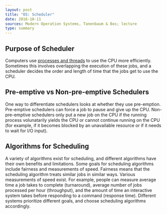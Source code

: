 ```yaml
---
layout: post
title: "OS: Scheduler"
date: 2016-10-11
sources: Modern Operation Systems, Tanenbaum & Bos; lecture
type: summary
---
```


## Purpose of Scheduler
Computers use [processes and threads](https://cchen23.github.io/blog/2016/10/02/os-processes-threads) to use the CPU more efficiently. Sometimes this involves overlapping the execution of these jobs, and a scheduler decides the order and length of time that the jobs get to use the CPU.

## Pre-emptive vs Non-pre-emptive Schedulers
One way to differentiate schedulers looks at whether they use pre-emption. Pre-emptive schedulers can force a job to pause and give up the CPU. Non-pre-emptive schedulers only put a new job on the CPU if the running process volunatarily yields the CPU or cannot continue running on the CPU (for example, if it becomes blocked by an unavailable resource or if it needs to wait for I/O input).

## Algorithms for Scheduling
A variety of algorithms exist for scheduling, and different algorithms have their own benefits and limitations. 
Some goals for scheduling algorithms include fairness and measurements of speed. Fairness means that the scheduling algorithm treats similar jobs in similar ways. Various measurements of speed exist. For example, people can measure average time a job takes to complete (turnaround), average number of jobs processed per hour (throughput), and the amount of time an interactive system takes before responding to a command (response time).
Different systems prioritize different goals, and choose scheduling algorithms accordingly.
